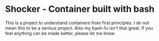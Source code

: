 # Shocker - Container built with bash

This is a project to understand containers from first principles. I do not mean this to be a serious project. Also my bash-fu isn't that great. If you feel anything can be made better, please let me know.

